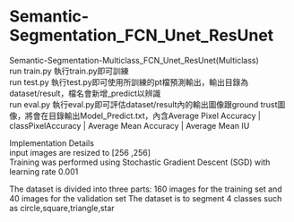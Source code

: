 # Semantic-Segmentation_FCN_Unet_ResUnet
Semantic-Segmentation-Multiclass_FCN_Unet_ResUnet(Multiclass)  
run train.py 執行train.py即可訓練  
run test.py   執行test.py即可使用所訓練的pt檔預測輸出，輸出目錄為dataset/result，檔名會新增_predict以辨識  
run eval.py   執行eval.py即可評估dataset/result內的輸出圖像跟ground trust圖像，將會在目錄輸出Model_Predict.txt，內含Average Pixel Accuracy | classPixelAccuracy | Average Mean Accuracy | Average Mean IU    
  
Implementation Details  
input images are resized to [256 ,256]   
Training was performed using Stochastic Gradient Descent (SGD) with learning rate 0.001    

The dataset is divided into three parts: 160 images for the training set and 40 images for the validation set
The dataset is to segment 4 classes such as circle,square,triangle,star
